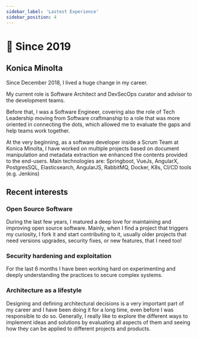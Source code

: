 ```yaml
---
sidebar_label: 'Lastest Experience'
sidebar_position: 4
---
```


# 💼 Since 2019

## Konica Minolta
Since December 2018, I lived a huge change in my career.

My current role is Software Architect and DevSecOps curator and advisor to the development teams.

Before that, I was a Software Engineer, covering also the role of Tech Leadership moving from Software craftmanship to a role that was more oriented in connecting the dots, which allowed me to evaluate the gaps and help teams work together.

At the very beginning, as a software developer inside a Scrum Team at Konica Minolta, I have worked on multiple projects based on document manipulation and metadata extraction we enhanced the contents provided to the end-users. Main technologies are: Springboot, VueJs, AngularX, PostgresSQL, Elasticsearch, AngularJS, RabbitMQ, Docker, K8s, CI/CD tools (e.g. Jenkins)

## Recent interests

### Open Source Software

During the last few years, I matured a deep love for maintaining and improving open source software. 
Mainly, when I find a project that triggers my curiosity, I fork it and start contributing to it, usually older projects that need versions upgrades, security fixes, or new features, that I need too!

### Security hardening and exploitation

For the last 6 months I have been working hard on experimenting and deeply understanding the practices to secure complex systems.

### Architecture as a lifestyle

Designing and defining architectural decisions is a very important part of my career and I have been doing it for a long time, even before I was responsible to do so.
Generally, I really like to explore the different ways to implement ideas and solutions by evaluating all aspects of them and seeing how they can be applied to different projects and products.